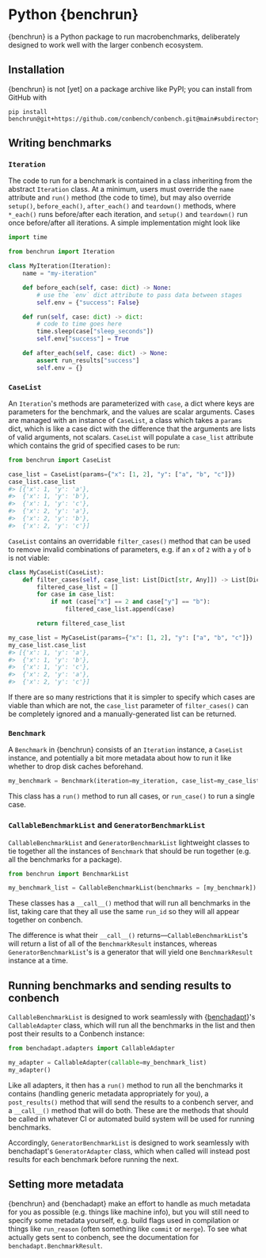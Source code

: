 # Python {benchrun}

{benchrun} is a Python package to run macrobenchmarks, deliberately designed to work
well with the larger conbench ecosystem.

## Installation

{benchrun} is not [yet] on a package archive like PyPI; you can install from GitHub
with

```shell
pip install benchrun@git+https://github.com/conbench/conbench.git@main#subdirectory=benchrun/python
```

## Writing benchmarks

### `Iteration`

The code to run for a benchmark is contained in a class inheriting from the abstract
`Iteration` class. At a minimum, users must override the `name` attribute and `run()`
method (the code to time), but may also override `setup()`, `before_each()`,
`after_each()` and `teardown()` methods, where `*_each()` runs before/after each
iteration, and `setup()` and `teardown()` run once before/after all iterations. A
simple implementation might look like

```python
import time

from benchrun import Iteration

class MyIteration(Iteration):
    name = "my-iteration"

    def before_each(self, case: dict) -> None:
        # use the `env` dict attribute to pass data between stages
        self.env = {"success": False}

    def run(self, case: dict) -> dict:
        # code to time goes here
        time.sleep(case["sleep_seconds"])
        self.env["success"] = True

    def after_each(self, case: dict) -> None:
        assert run_results["success"]
        self.env = {}
```

### `CaseList`

An `Iteration`'s methods are parameterized with `case`, a dict where keys are
parameters for the benchmark, and the values are scalar arguments. Cases are managed
with an instance of `CaseList`, a class which takes a `params` dict, which is like a
case dict with the difference that the arguments are lists of valid arguments, not
scalars. `CaseList` will populate a `case_list` attribute which contains the grid of
specified cases to be run:

```python
from benchrun import CaseList

case_list = CaseList(params={"x": [1, 2], "y": ["a", "b", "c"]})
case_list.case_list
#> [{'x': 1, 'y': 'a'},
#>  {'x': 1, 'y': 'b'},
#>  {'x': 1, 'y': 'c'},
#>  {'x': 2, 'y': 'a'},
#>  {'x': 2, 'y': 'b'},
#>  {'x': 2, 'y': 'c'}]
```

`CaseList` contains an overridable `filter_cases()` method that can be used to remove
invalid combinations of parameters, e.g. if an `x` of `2` with a `y` of `b` is not
viable:

```python
class MyCaseList(CaseList):
    def filter_cases(self, case_list: List[Dict[str, Any]]) -> List[Dict[str, Any]]:
        filtered_case_list = []
        for case in case_list:
            if not (case["x"] == 2 and case["y"] == "b"):
                filtered_case_list.append(case)

        return filtered_case_list

my_case_list = MyCaseList(params={"x": [1, 2], "y": ["a", "b", "c"]})
my_case_list.case_list
#> [{'x': 1, 'y': 'a'},
#>  {'x': 1, 'y': 'b'},
#>  {'x': 1, 'y': 'c'},
#>  {'x': 2, 'y': 'a'},
#>  {'x': 2, 'y': 'c'}]
```

If there are so many restrictions that it is simpler to specify which cases are
viable than which are not, the `case_list` parameter of `filter_cases()` can be
completely ignored and a manually-generated list can be returned.

### `Benchmark`

A `Benchmark` in {benchrun} consists of an `Iteration` instance, a `CaseList`
instance, and potentially a bit more metadata about how to run it like whether to
drop disk caches beforehand.

```python
my_benchmark = Benchmark(iteration=my_iteration, case_list=my_case_list)
```

This class has a `run()` method to run all cases, or `run_case()` to run a single
case.

### `CallableBenchmarkList` and `GeneratorBenchmarkList`

`CallableBenchmarkList` and `GeneratorBenchmarkList` lightweight classes to tie
together all the instances of `Benchmark` that should be run together (e.g. all
the benchmarks for a package).

```python
from benchrun import BenchmarkList

my_benchmark_list = CallableBenchmarkList(benchmarks = [my_benchmark])
```

These classes has a `__call__()` method that will run all benchmarks in the list,
taking care that they all use the same `run_id` so they will all appear together
on conbench.

The difference is what their `__call__()` returns—`CallableBenchmarkList`'s will
return a list of all of the `BenchmarkResult` instances, whereas
`GeneratorBenchmarkList`'s is a generator that will yield one `BenchmarkResult`
instance at a time.

## Running benchmarks and sending results to conbench

`CallableBenchmarkList` is designed to work seamlessly with
{[benchadapt](https://github.com/conbench/conbench/tree/main/benchadapt/python)}'s
`CallableAdapter` class, which will run all the benchmarks in the list and then
post their results to a Conbench instance:

```python
from benchadapt.adapters import CallableAdapter

my_adapter = CallableAdapter(callable=my_benchmark_list)
my_adapter()
```

Like all adapters, it then has a `run()` method to run all the benchmarks it
contains (handling generic metadata appropriately for you), a `post_results()`
method that will send the results to a conbench server, and a `__call__()` method
that will do both. These are the methods that should be called in whatever CI or
automated build system will be used for running benchmarks.

Accordingly, `GeneratorBenchmarkList` is designed to work seamlessly with
benchadapt's `GeneratorAdapter` class, which when called will instead post
results for each benchmark before running the next.

## Setting more metadata

{benchrun} and {benchadapt} make an effort to handle as much metadata for you as
possible (e.g. things like machine info), but you will still need to specify some
metadata yourself, e.g. build flags used in compilation or things like `run_reason`
(often something like `commit` or `merge`). To see what actually gets sent to
conbench, see the documentation for `benchadapt.BenchmarkResult`.
